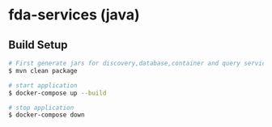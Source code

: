 # fda-services (java)

## Build Setup

```bash
# First generate jars for discovery,database,container and query services
$ mvn clean package

# start application
$ docker-compose up --build

# stop application
$ docker-compose down
```